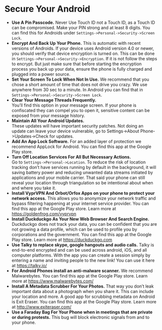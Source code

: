 # Secure Your Android

* **Use A Pin Passcode.** 
Never Use Touch ID not a Touch ID, as a Touch ID can be compromised. Make your PIN strong and at least 8 digits. You can find this for Androids under `Settings->Personal->Security->Screen Lock`.
* **Encrypt And Back Up Your Phone.** 
This is automatic with recent versions of Androids. If your device uses Android version 4.0 or newer, you should verify that device encryption is turned on. This can be done in `Settings->Personal->Security->Encryption`. If it is not follow the steps to encrypt. But just make sure that before starting the encryption process you back up your data, ensure the phone is fully charged and plugged into a power source.
* **Set Your Screen To Lock When Not In Use.** 
We recommend that you chose a short amount of time that does not drive you crazy. We use anywhere from 30 sec to a minute. In Android you can find that in `Settings->Personal->Security->Screen Lock`.
* **Clear Your Message Threads Frequently.**  
You’ll find this option in your message screen.  If your phone is confiscated they can compel you to open it, sensitive content can be exposed from your message history.
* **Maintain All Your Android Updates.**  
These updates will have important security patches.  Not doing an update can leave your device vulnerable, go to Settings->About Phone->Updates->Check for updates.
* **Add An App Lock Software.** 
For an added layer of protection we recommend AppLock for Android. You can find this app at the Google Play store.
* **Turn Off Location Services For All But Necessary Actions.**  
Go to `Settings->Personal->Location`. To reduce the risk of location tracking don’t have services running by default in the background, it will saving battery power and reducing unwanted data streams initiated by applications and your mobile carrier. That said your phone can still reveal your location through triangulation so be intentional about when and where you take it.
* **Install VyprVPN And Orbot/Orfox Apps on your phone to protect your network access.** 
This allows you to anonymize your network traffic and bypass filtering happening at your internet service provider. You can find this app at the Google Play store. Learn more at https://goldenfrog.com/vyprvpn
* **Install Duckduckgo As Your New Web Browser And Search Engine.**  
Duckduckgo does not track your data, you can be confident that you are not growing a data profile, which can be used to profile you by corporations and the government. You can find this app at the Google Play store. Learn more at https://duckduckgo.com
* **Use Talky to replace skype, google hangouts and audio calls.** Talky is end-to-end encrypted and can be used across android, iOS, and all computer platforms. With the app you can create a session simply by entering a name and inviting people to the new link! You can use it here at https://talky.io/
* **For Android Phones install an anti-malware scanner.**  We recommend Malwarebytes. You can find this app at the Google Play store. Learn more at https://www.malwarebytes.com/
* **Install A Metadata Scrubber For Your Photos.** That way you don’t leak important data about a photograph when you share it. This can include your location and more. A good app for scrubbing metadata on Android is Exit Eraser. You can find this app at the Google Play store. Learn more at http://www.exiteraser.com/
* **Use a Faraday Bag For Your Phone when in meetings that are private or during protests.** This bug will block electronic signals from and to your phone.


